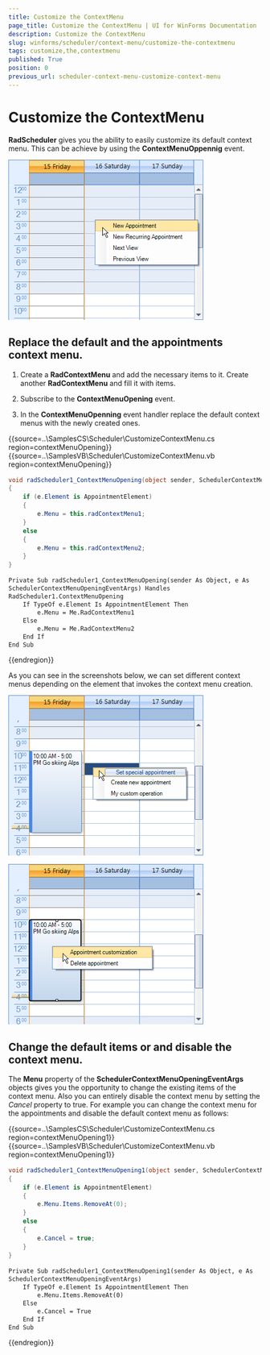 ```yaml
---
title: Customize the ContextMenu
page_title: Customize the ContextMenu | UI for WinForms Documentation
description: Customize the ContextMenu
slug: winforms/scheduler/context-menu/customize-the-contextmenu
tags: customize,the,contextmenu
published: True
position: 0
previous_url: scheduler-context-menu-customize-context-menu
---
```


# Customize the ContextMenu



__RadScheduler__ gives you the ability to easily customize its default context menu. This can be achieve by using the __ContextMenuOppennig__ event.

![scheduler-context-menu-customize-context-menu 001](images/scheduler-context-menu-customize-context-menu001.png)

## Replace the default and the appointments context menu.

1. Create a __RadContextMenu__ and add the necessary items to it. Create another __RadContextMenu__ and fill it with items.

1. Subscribe to the __ContextMenuOpening__ event.

1. In the __ContextMenuOpenning__ event handler replace the default context menus with the newly created ones.

{{source=..\SamplesCS\Scheduler\CustomizeContextMenu.cs region=contextMenuOpening}} 
{{source=..\SamplesVB\Scheduler\CustomizeContextMenu.vb region=contextMenuOpening}} 

````C#
void radScheduler1_ContextMenuOpening(object sender, SchedulerContextMenuOpeningEventArgs e)
{
    if (e.Element is AppointmentElement)
    {
        e.Menu = this.radContextMenu1;
    }
    else
    {
        e.Menu = this.radContextMenu2;
    }
}

````
````VB.NET
Private Sub radScheduler1_ContextMenuOpening(sender As Object, e As SchedulerContextMenuOpeningEventArgs) Handles RadScheduler1.ContextMenuOpening
    If TypeOf e.Element Is AppointmentElement Then
        e.Menu = Me.RadContextMenu1
    Else
        e.Menu = Me.RadContextMenu2
    End If
End Sub

````

{{endregion}} 


As you can see in the screenshots below, we can set different context menus depending on the element that invokes the context menu creation.

![scheduler-context-menu-customize-context-menu 002](images/scheduler-context-menu-customize-context-menu002.png)

![scheduler-context-menu-customize-context-menu 003](images/scheduler-context-menu-customize-context-menu003.png)

## Change the default items or and disable the context menu.

The __Menu__ property of the __SchedulerContextMenuOpeningEventArgs__ objects gives you the opportunity to change the existing items of the context menu. Also you can entirely disable the context menu by setting the *Cancel*  property to true.  For example you can change the context menu for the appointments and disable the default context menu as follows:

{{source=..\SamplesCS\Scheduler\CustomizeContextMenu.cs region=contextMenuOpening1}} 
{{source=..\SamplesVB\Scheduler\CustomizeContextMenu.vb region=contextMenuOpening1}} 

````C#
void radScheduler1_ContextMenuOpening1(object sender, SchedulerContextMenuOpeningEventArgs e)
{
    if (e.Element is AppointmentElement)
    {
        e.Menu.Items.RemoveAt(0);
    }
    else
    {
        e.Cancel = true;
    }
}

````
````VB.NET
Private Sub radScheduler1_ContextMenuOpening1(sender As Object, e As SchedulerContextMenuOpeningEventArgs)
    If TypeOf e.Element Is AppointmentElement Then
        e.Menu.Items.RemoveAt(0)
    Else
        e.Cancel = True
    End If
End Sub

````

{{endregion}} 



